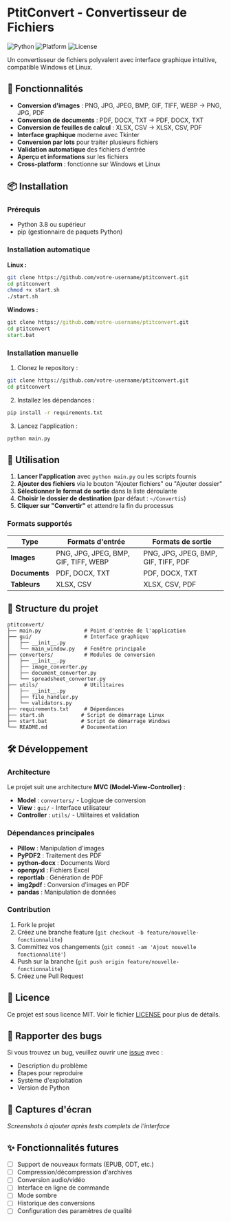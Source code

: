 # PtitConvert - Convertisseur de Fichiers

![Python](https://img.shields.io/badge/python-v3.8+-blue.svg)
![Platform](https://img.shields.io/badge/platform-windows%20%7C%20linux-lightgrey.svg)
![License](https://img.shields.io/badge/license-MIT-green.svg)

Un convertisseur de fichiers polyvalent avec interface graphique intuitive, compatible Windows et Linux.

## 🚀 Fonctionnalités

- **Conversion d'images** : PNG, JPG, JPEG, BMP, GIF, TIFF, WEBP → PNG, JPG, PDF
- **Conversion de documents** : PDF, DOCX, TXT → PDF, DOCX, TXT  
- **Conversion de feuilles de calcul** : XLSX, CSV → XLSX, CSV, PDF
- **Interface graphique** moderne avec Tkinter
- **Conversion par lots** pour traiter plusieurs fichiers
- **Validation automatique** des fichiers d'entrée
- **Aperçu et informations** sur les fichiers
- **Cross-platform** : fonctionne sur Windows et Linux

## 📦 Installation

### Prérequis
- Python 3.8 ou supérieur
- pip (gestionnaire de paquets Python)

### Installation automatique

**Linux :**
```bash
git clone https://github.com/votre-username/ptitconvert.git
cd ptitconvert
chmod +x start.sh
./start.sh
```

**Windows :**
```cmd
git clone https://github.com/votre-username/ptitconvert.git
cd ptitconvert
start.bat
```

### Installation manuelle

1. Clonez le repository :
```bash
git clone https://github.com/votre-username/ptitconvert.git
cd ptitconvert
```

2. Installez les dépendances :
```bash
pip install -r requirements.txt
```

3. Lancez l'application :
```bash
python main.py
```

## 🎯 Utilisation

1. **Lancer l'application** avec `python main.py` ou les scripts fournis
2. **Ajouter des fichiers** via le bouton "Ajouter fichiers" ou "Ajouter dossier"
3. **Sélectionner le format de sortie** dans la liste déroulante
4. **Choisir le dossier de destination** (par défaut : `~/Convertis`)
5. **Cliquer sur "Convertir"** et attendre la fin du processus

### Formats supportés

| Type | Formats d'entrée | Formats de sortie |
|------|-----------------|-------------------|
| **Images** | PNG, JPG, JPEG, BMP, GIF, TIFF, WEBP | PNG, JPG, JPEG, BMP, GIF, TIFF, PDF |
| **Documents** | PDF, DOCX, TXT | PDF, DOCX, TXT |
| **Tableurs** | XLSX, CSV | XLSX, CSV, PDF |

## 📁 Structure du projet

```
ptitconvert/
├── main.py              # Point d'entrée de l'application
├── gui/                 # Interface graphique
│   ├── __init__.py
│   └── main_window.py   # Fenêtre principale
├── converters/          # Modules de conversion
│   ├── __init__.py
│   ├── image_converter.py
│   ├── document_converter.py
│   └── spreadsheet_converter.py
├── utils/               # Utilitaires
│   ├── __init__.py
│   ├── file_handler.py
│   └── validators.py
├── requirements.txt     # Dépendances
├── start.sh            # Script de démarrage Linux
├── start.bat           # Script de démarrage Windows
└── README.md           # Documentation
```

## 🛠️ Développement

### Architecture

Le projet suit une architecture **MVC (Model-View-Controller)** :
- **Model** : `converters/` - Logique de conversion
- **View** : `gui/` - Interface utilisateur
- **Controller** : `utils/` - Utilitaires et validation

### Dépendances principales

- **Pillow** : Manipulation d'images
- **PyPDF2** : Traitement des PDF
- **python-docx** : Documents Word
- **openpyxl** : Fichiers Excel
- **reportlab** : Génération de PDF
- **img2pdf** : Conversion d'images en PDF
- **pandas** : Manipulation de données

### Contribution

1. Fork le projet
2. Créez une branche feature (`git checkout -b feature/nouvelle-fonctionnalite`)
3. Committez vos changements (`git commit -am 'Ajout nouvelle fonctionnalité'`)
4. Push sur la branche (`git push origin feature/nouvelle-fonctionnalite`)
5. Créez une Pull Request

## 📝 Licence

Ce projet est sous licence MIT. Voir le fichier [LICENSE](LICENSE) pour plus de détails.

## 🐛 Rapporter des bugs

Si vous trouvez un bug, veuillez ouvrir une [issue](https://github.com/votre-username/ptitconvert/issues) avec :
- Description du problème
- Étapes pour reproduire
- Système d'exploitation
- Version de Python

## 🎨 Captures d'écran

_Screenshots à ajouter après tests complets de l'interface_

## ✨ Fonctionnalités futures

- [ ] Support de nouveaux formats (EPUB, ODT, etc.)
- [ ] Compression/décompression d'archives
- [ ] Conversion audio/vidéo
- [ ] Interface en ligne de commande
- [ ] Mode sombre
- [ ] Historique des conversions
- [ ] Configuration des paramètres de qualité
